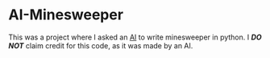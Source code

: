# AI-Minesweeper
This was a project where I asked an [AI](https://ollama.com) to write minesweeper in python. I ***DO NOT*** claim credit for this code, as it was made by an AI.
